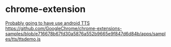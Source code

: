 # chrome-extension

[Probably going to have use android TTS](https://developer.android.com/reference/kotlin/android/speech/tts/TextToSpeech)
https://github.com/GoogleChrome/chrome-extensions-samples/blob/e716678b67fd30a5876a552b9665e9f847d6d84b/apps/samples/tts/ttsdemo.js
